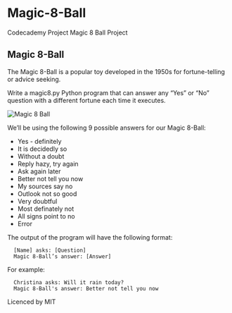 # Magic-8-Ball

Codecademy Project Magic 8 Ball Project 

## Magic 8-Ball

The Magic 8-Ball is a popular toy developed in the 1950s for fortune-telling or advice seeking.

Write a magic8.py Python program that can answer any “Yes” or “No” question with a different fortune each time it executes.

![Magic 8 Ball](https://content.codecademy.com/courses/learn-cpp/conditionals-and-logic/magic8ball.gif "Magic 8-Ball")

We’ll be using the following 9 possible answers for our Magic 8-Ball:

- Yes - definitely
- It is decidedly so
- Without a doubt
- Reply hazy, try again
- Ask again later
- Better not tell you now
- My sources say no
- Outlook not so good
- Very doubtful
- Most definately not
- All signs point to no
- Error

The output of the program will have the following format:

      [Name] asks: [Question]
      Magic 8-Ball’s answer: [Answer]
      
For example:

      Christina asks: Will it rain today?
      Magic 8-Ball's answer: Better not tell you now


Licenced by MIT
